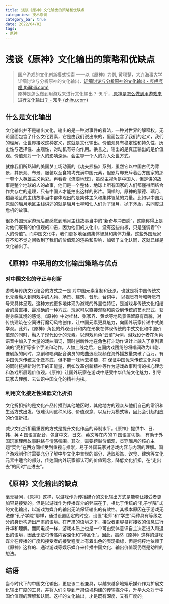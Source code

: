 ```yaml
---
title: 浅谈《原神》文化输出的策略和优缺点
categories: 技术杂谈
category_bar: true
date: 2022/04/02
tags:
- 原神
---
```

# 浅谈《原神》文化输出的策略和优缺点
> 国产游戏的文化创新模式探索 ——以《原神》为例, 黄项楚，大连海事大学  
> 详细讨论与分析原神的文化输出，[详细讨论与分析原神的文化输出 - 哔哩哔哩 (bilibili.com)](https://www.bilibili.com/read/cv12071726)  
> 原神是怎么做到用游戏来进行文化输出？-知乎，[ 原神是怎么做到用游戏来进行文化输出？ - 知乎 (zhihu.com)](https://www.zhihu.com/question/476701870)  

## 什么是文化输出

文化输出并不是输出文化，输出的是一种对事件的看法，一种对世界的解释权。无论里面包含了什么文化要素，它是由我们说出来的，里面包含了我们的定义，我们的理解，让世界接收这种定义，这就是文化输出。价值观具有稳定性和持久性、历史性与选择性、主观性，对动机有导向作用。换言之，输出的是真正输出的是价值观。价值观对一个人的影响深远，会主导一个人的为人处世方式。  

就像我们所熟知的美国梦工场动画的《功夫熊猫》系列，虽然它以中国古代为背景，其景观、布景、服装以至食物均充满中国元素，但影片却充斥着西方国家的那一套个人英雄主义色彩。再看看《流浪地球》，虽然主视角是中国人，但是讲的故事是整个地球的人的故事，他们是一个整体，地球上所有国家的人们都懂得团结合作共存亡的道理，只有中国人才能拍出这样的影片。同样的，原神的蒙德、璃月、稻妻地区的主线故事当中都体现出的是集体主义和集体智慧的力量。比如以中国为原型的璃月地区主线讲述的就是璃月七星和仙人们为了璃月，抛下矛盾，共同度过危机的故事。  

很多外国玩家游玩后都感觉到璃月主线故事当中的“新奇与冲击感”，这能称得上是对他们既有的价值观的冲击，因为他们的文化中，没有这些内核，只是强调着“个人的价值”。而中国文化中，我们更多地强调集体智慧和集体力量。这些外国玩家在不知不觉之间收到了我们的价值观的渲染和影响，加强了文化认同，这就已经是文化输出了。  

## 《原神》中采用的文化输出策略与优点

### 对中国文化的守正与创新

游戏与传统文化结合的方式之一是 对中国元素复制和还原，也就是将中国传统文化元素融入到游戏中的人物、场景、建筑、音乐、台词中， 以视觉符号和听觉符号来具体呈现。这种方式更多地体现为游戏的外显性特征，是游戏与传统文化相结合的最直接、最准确的一种方式，玩家可以直接观察和感受到传统的艺术形式，获得身临其境的感觉。《原神》中对桂林、张家界、黄龙等地风景保留原有风貌，对传统建筑在空间进行魔幻风格创作，让中国元素更具魅力，向国外玩家传递中式美学观。此外，《原神》角色的外观设计和内在形象在体现传统的中式文化和中国价值观的同时，融入了现代设计的元素。以游戏角色“云堇”为例，游戏设计者在角色语音中加入了大量的戏曲唱词，同时创新性地在角色打斗动作设计上融入了京剧表演的“亮相”等多个手法和动作。人物上线之后，在国内戏团纷纷将唱词改为川剧、豫剧版的同时，京剧和唱词配音演员的戏曲选段视频在海外播放量突破了百万。有中国优秀传统文化做基底，但不能一味地去移植，在 保证中国优秀传统文化内核的同时挖掘新时代下的正能量，例如改革创新精神等作为游戏故事剧情的核心理念和游戏所展现价值观。《原神》让国外玩家在游戏中感受中华传统文化魅力，引导玩家去理解、去认识中国文化的精神内核。  



### 利用文化接近性降低文化折扣

文化折扣指的是文化产品传播到其他地区时，其他地方的观众从他们自己的常识和生活方式出发，很难认同这种风格、价值观念、以及行为模式等，因此会引起相应的价值折损。  

减少文化折扣最重要的方式是提升文化作品的译制水平。《原神》提供中、日、韩、英 4 国语言配音，包含中文、日文、英文等在内的 11 国语言切换， 有助于外国玩家理解故事脉络与情感氛围。其次，需要跨越价值观，贯穿璃月的核心主题“契约”在西方同样受到重视与推崇，易于外国玩家对游戏内容与内涵的理解。国产游戏制作时需要充分了解中华文化中普世的部分，选取服饰、饮食、建筑等文化元素中适合的部分，传达国内外玩家都认可的价值观念，降低文化折扣，在“走出去”的同时“走进去”。  



## 《原神》文化输出的缺点

毫无疑问，《原神》这样，以游戏作为传播媒介的文化输出方式是能够让接受者更加容易接受的。但是以游戏作为传播媒介的弊端在于，相比于传统的“孔子学院”式的文化输出，以游戏为媒介的输出无法保证输出的有效性。其根本原因在于游戏无法像“孔子学院”那样，通过设置固定的时空、设置“老师”和“学生”两种具有等级之分的身份构造出严肃的语境。在严肃的语境之下，接受者更容易将接收的信息进行升华和理解。而同电视一样，游戏本质上也是一个可由受体意识自主决定进入和退出的语境，因此无法将传递内容深化和“神圣化”。因此，虽然《原神》这样的游戏媒介在传播的广度和接受者的接受程度上有着出色的表现指标，但是纯粹地依赖于《原神》这样的、通过游戏等娱乐媒介来传播中国文化、输出价值观仍然是幼稚的想法。  

## 结语
当今时代下的中国文化输出，更应该二者兼具，以越来越多地娱乐媒介作为扩展文化输出广度的工具，并将人们引导到严肃语境构建的传输媒介中，升华大众对于中国价值观的理解和认同。这样的文化输出，才是既有深度，又有广度的。  